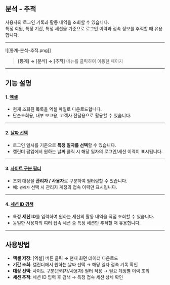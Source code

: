 ## 분석 - 추적

사용자의 로그인 기록과 활동 내역을 조회할 수 있습니다.  
특정 회원, 특정 기간, 특정 세션을 기준으로 로그인 이력과 접속 정보를 추적할 때 유용합니다.  

***
![[통계-분석-추적.png]]

> **[통계] → [분석] → [추적]** 메뉴를 클릭하여 이동한 페이지  

***

## 기능 설명

#### 1. [엑셀](공통기능-엑셀.md)
- 현재 조회된 목록을 엑셀 파일로 다운로드합니다.  
- 단순조회용, 내부 보고용, 고객사 전달용으로 활용할 수 있습니다.  

***

#### 2. [날짜 선택](공통기능-기간조회.md)
- 로그인 일시를 기준으로 **특정 일자를 선택**할 수 있습니다.  
- 캘린더 팝업에서 원하는 날짜 클릭 시 해당 일자의 로그인/세션 이력이 표시됩니다.  

***

#### 3. [사이트 구분 필터](공통기능-사이트구분.md)
- 조회 대상을 **관리자 / 사용자**로 구분하여 필터링할 수 있습니다.  
- 예: `관리자` 선택 시 관리자 계정의 접속 이력만 표시됩니다.  

***

#### 4. [세션 ID 검색](공통기능-세션ID.md)
- 특정 **세션 ID**를 입력하여 원하는 세션의 활동 내역을 직접 조회할 수 있습니다.  
- 동일한 사용자의 여러 접속 세션 중 특정 세션만 추적할 때 유용합니다.  

***

## 사용방법

- **엑셀 저장**: [엑셀] 버튼 클릭 → 현재 화면 데이터 다운로드  
- **기간 조회**: 캘린더에서 원하는 날짜 선택 → 해당 일자 접속 기록 확인  
- **대상 선택**: 사이트 구분(관리자/사용자) 필터 적용 → 필요 계정별 이력 조회  
- **세션 추적**: 세션 ID 입력 후 검색 → 특정 접속 세션 상세 확인  
